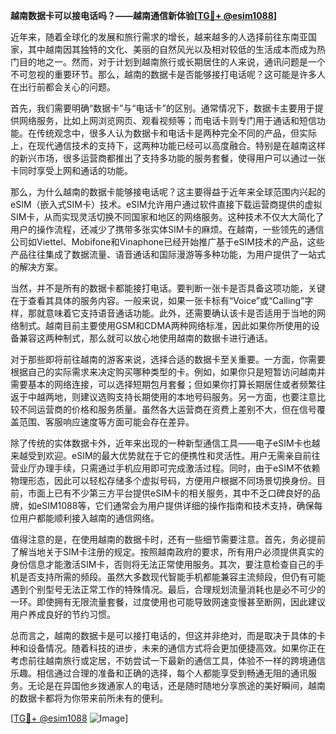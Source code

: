 **越南数据卡可以接电话吗？——越南通信新体验[[TG💪+ @esim1088](https://t.me/s/esim1088)]**

近年来，随着全球化的发展和旅行需求的增长，越来越多的人选择前往东南亚国家，其中越南因其独特的文化、美丽的自然风光以及相对较低的生活成本而成为热门目的地之一。然而，对于计划到越南旅行或长期居住的人来说，通讯问题是一个不可忽视的重要环节。那么，越南的数据卡是否能够接打电话呢？这可能是许多人在出行前都会关心的问题。

首先，我们需要明确“数据卡”与“电话卡”的区别。通常情况下，数据卡主要用于提供网络服务，比如上网浏览网页、观看视频等；而电话卡则专门用于通话和短信功能。在传统观念中，很多人认为数据卡和电话卡是两种完全不同的产品，但实际上，在现代通信技术的支持下，这两种功能已经可以高度融合。特别是在越南这样的新兴市场，很多运营商都推出了支持多功能的服务套餐，使得用户可以通过一张卡同时享受上网和通话的功能。

那么，为什么越南的数据卡能够接电话呢？这主要得益于近年来全球范围内兴起的eSIM（嵌入式SIM卡）技术。eSIM允许用户通过软件直接下载运营商提供的虚拟SIM卡，从而实现灵活切换不同国家和地区的网络服务。这种技术不仅大大简化了用户的操作流程，还减少了携带多张实体SIM卡的麻烦。在越南，一些领先的通信公司如Viettel、Mobifone和Vinaphone已经开始推广基于eSIM技术的产品，这些产品往往集成了数据流量、语音通话和国际漫游等多种功能，为用户提供了一站式的解决方案。

当然，并不是所有的数据卡都能接打电话。要判断一张卡是否具备这项功能，关键在于查看其具体的服务内容。一般来说，如果一张卡标有“Voice”或“Calling”字样，那就意味着它支持语音通话功能。此外，还需要确认该卡是否适用于当地的网络制式。越南目前主要使用GSM和CDMA两种网络标准，因此如果你所使用的设备兼容这两种制式，那么就可以放心地使用越南的数据卡进行通话。

对于那些即将前往越南的游客来说，选择合适的数据卡至关重要。一方面，你需要根据自己的实际需求来决定购买哪种类型的卡。例如，如果你只是短暂访问越南并需要基本的网络连接，可以选择短期包月套餐；但如果你打算长期居住或者频繁往返于中越两地，则建议选购支持长期使用的本地号码服务。另一方面，也要注意比较不同运营商的价格和服务质量。虽然各大运营商在资费上差别不大，但在信号覆盖范围、客服响应速度等方面可能会存在差异。

除了传统的实体数据卡外，近年来出现的一种新型通信工具——电子eSIM卡也越来越受到欢迎。eSIM的最大优势就在于它的便携性和灵活性。用户无需亲自前往营业厅办理手续，只需通过手机应用即可完成激活过程。同时，由于eSIM不依赖物理形态，因此可以轻松存储多个虚拟号码，方便用户根据不同场景切换身份。目前，市面上已有不少第三方平台提供eSIM卡的相关服务，其中不乏口碑良好的品牌，如eSIM1088等，它们通常会为用户提供详细的操作指南和技术支持，确保每位用户都能顺利接入越南的通信网络。

值得注意的是，在使用越南的数据卡时，还有一些细节需要注意。首先，务必提前了解当地关于SIM卡注册的规定。按照越南政府的要求，所有用户必须提供真实的身份信息才能激活SIM卡，否则将无法正常使用服务。其次，要注意检查自己的手机是否支持所需的频段。虽然大多数现代智能手机都能兼容主流频段，但仍有可能遇到个别型号无法正常工作的特殊情况。最后，合理规划流量消耗也是必不可少的一环。即使拥有无限流量套餐，过度使用也可能导致网速变慢甚至断网，因此建议用户养成良好的节约习惯。

总而言之，越南的数据卡是可以接打电话的，但这并非绝对，而是取决于具体的卡种和设备情况。随着科技的进步，未来的通信方式将会更加便捷高效。如果你正在考虑前往越南旅行或定居，不妨尝试一下最新的通信工具，体验不一样的跨境通信乐趣。相信通过合理的准备和正确的选择，每个人都能享受到畅通无阻的通讯服务。无论是在异国他乡拨通家人的电话，还是随时随地分享旅途的美好瞬间，越南的数据卡都将为你带来前所未有的便利。

[[TG💪+ @esim1088](https://t.me/s/esim1088) ![Image](https://i.postimg.cc/4NQfJmqS/Snipaste-2025-05-13-00-14-12.png)]